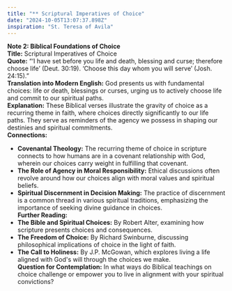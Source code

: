 ```yaml
---
title: "** Scriptural Imperatives of Choice"
date: "2024-10-05T13:07:37.898Z"
inspiration: "St. Teresa of Avila"
---
```


**Note 2: Biblical Foundations of Choice**  
**Title:** Scriptural Imperatives of Choice  
**Quote:** “‘I have set before you life and death, blessing and curse; therefore choose life’ (Deut. 30:19). ‘Choose this day whom you will serve’ (Josh. 24:15).”  
**Translation into Modern English:** God presents us with fundamental choices: life or death, blessings or curses, urging us to actively choose life and commit to our spiritual paths.  
**Explanation:** These Biblical verses illustrate the gravity of choice as a recurring theme in faith, where choices directly significantly to our life paths. They serve as reminders of the agency we possess in shaping our destinies and spiritual commitments.  
**Connections:**  
- **Covenantal Theology:** The recurring theme of choice in scripture connects to how humans are in a covenant relationship with God, wherein our choices carry weight in fulfilling that covenant.  
- **The Role of Agency in Moral Responsibility:** Ethical discussions often revolve around how our choices align with moral values and spiritual beliefs.  
- **Spiritual Discernment in Decision Making:** The practice of discernment is a common thread in various spiritual traditions, emphasizing the importance of seeking divine guidance in choices.  
**Further Reading:**  
- **The Bible and Spiritual Choices:** By Robert Alter, examining how scripture presents choices and consequences.  
- **The Freedom of Choice:** By Richard Swinburne, discussing philosophical implications of choice in the light of faith.  
- **The Call to Holiness:** By J.P. McGowan, which explores living a life aligned with God's will through the choices we make.  
**Question for Contemplation:** In what ways do Biblical teachings on choice challenge or empower you to live in alignment with your spiritual convictions?
